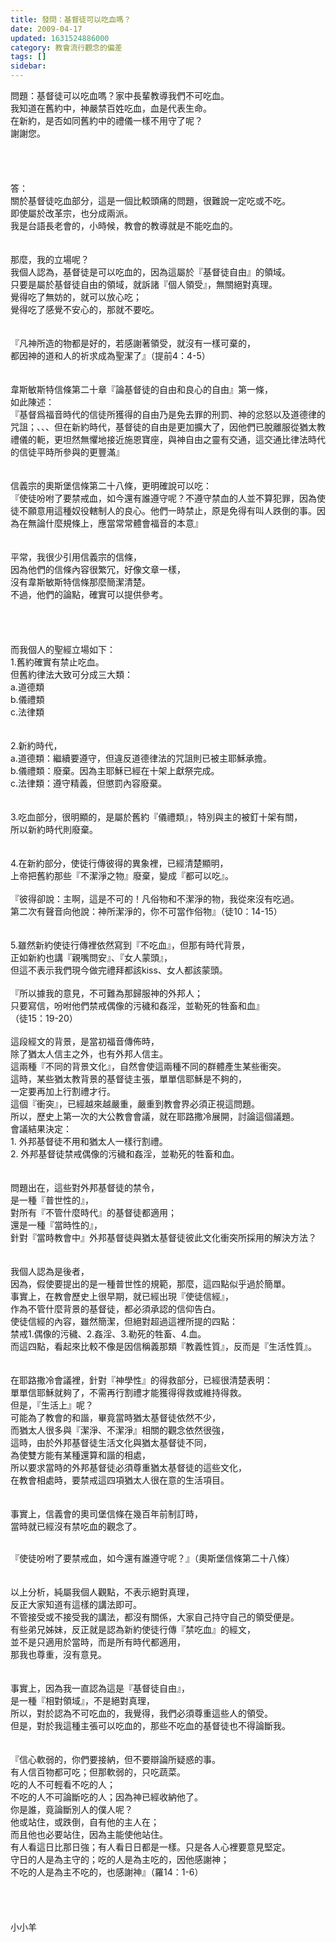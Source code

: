 ```yaml
---
title: 發問：基督徒可以吃血嗎？
date: 2009-04-17
updated: 1631524886000
category: 教會流行觀念的偏差
tags: []
sidebar: 
---
```


<div>
<p>問題：基督徒可以吃血嗎？家中長輩教導我們不可吃血。<br/>
我知道在舊約中，神嚴禁百姓吃血，血是代表生命。<br/>
在新約，是否如同舊約中的禮儀一樣不用守了呢？<br/>
謝謝您。<br/>
 <br/>
 <br/>
 <br/>
 <br/>
答：<br/>
關於基督徒吃血部分，這是一個比較頭痛的問題，很難說一定吃或不吃。<br/>
即使屬於改革宗，也分成兩派。<br/>
我是台語長老會的，小時候，教會的教導就是不能吃血的。<br/>
 <br/>
 <br/>
那麼，我的立場呢？<br/>
我個人認為，基督徒是可以吃血的，因為這屬於『基督徒自由』的領域。<br/>
只要是屬於基督徒自由的領域，就訴諸『個人領受』，無關絕對真理。<br/>
覺得吃了無妨的，就可以放心吃；<br/>
覺得吃了感覺不安心的，那就不要吃。<br/>
 <br/>
 <br/>
『凡神所造的物都是好的，若感謝著領受，就沒有一樣可棄的，<br/>
都因神的道和人的祈求成為聖潔了』（提前4：4-5）<br/>
 <br/>
 <br/>
韋斯敏斯特信條第二十章『論基督徒的自由和良心的自由』第一條，<br/>
如此陳述：<br/>
『基督爲福音時代的信徒所獲得的自由乃是免去罪的刑罰、神的忿怒以及道德律的咒詛；、、、但在新約時代，基督徒的自由是更加擴大了，因他們已脫離服從猶太教禮儀的軛，更坦然無懼地接近施恩寶座，與神自由之靈有交通，這交通比律法時代的信徒平時所參與的更豐滿』<br/>
 <br/>
 <br/>
信義宗的奧斯堡信條第二十八條，更明確說可以吃：<br/>
『使徒吩咐了要禁戒血，如今還有誰遵守呢？不遵守禁血的人並不算犯罪，因為使徒不願意用這種奴役轄制人的良心。他們一時禁止，原是免得有叫人跌倒的事。因為在無論什麼規條上，應當常常體會福音的本意』<br/>
 <br/>
 <br/>
平常，我很少引用信義宗的信條，<br/>
因為他們的信條內容很繁冗，好像文章一樣，<br/>
沒有韋斯敏斯特信條那麼簡潔清楚。<br/>
不過，他們的論點，確實可以提供參考。<br/>
 <br/>
 <br/>
 <br/>
 <br/>
而我個人的聖經立場如下：<br/>
1.舊約確實有禁止吃血。<br/>
但舊約律法大致可分成三大類：<br/>
a.道德類<br/>
b.儀禮類<br/>
c.法律類<br/>
 <br/>
 <br/>
2.新約時代，<br/>
a.道德類：繼續要遵守，但違反道德律法的咒詛則已被主耶穌承擔。<br/>
b.儀禮類：廢棄。因為主耶穌已經在十架上獻祭完成。<br/>
c.法律類：遵守精義，但懲罰內容廢棄。<br/>
 <br/>
 <br/>
3.吃血部分，很明顯的，是屬於舊約『儀禮類』，特別與主的被釘十架有關，<br/>
所以新約時代則廢棄。<br/>
 <br/>
 <br/>
4.在新約部分，使徒行傳彼得的異象裡，已經清楚顯明，<br/>
上帝把舊約那些『不潔淨之物』廢棄，變成『都可以吃』。<br/>
 <br/>
『彼得卻說：主啊，這是不可的！凡俗物和不潔淨的物，我從來沒有吃過。<br/>
第二次有聲音向他說：神所潔淨的，你不可當作俗物』（徒10：14-15）<br/>
 <br/>
 <br/>
5.雖然新約使徒行傳裡依然寫到『不吃血』，但那有時代背景，<br/>
正如新約也講『親嘴問安』、『女人蒙頭』，<br/>
但這不表示我們現今做完禮拜都該kiss、女人都該蒙頭。<br/>
 <br/>
『所以據我的意見，不可難為那歸服神的外邦人；<br/>
只要寫信，吩咐他們禁戒偶像的污穢和姦淫，並勒死的牲畜和血』<br/>
（徒15：19-20）<br/>
 <br/>
這段經文的背景，是當初福音傳佈時，<br/>
除了猶太人信主之外，也有外邦人信主。<br/>
這兩種『不同的背景文化』，自然會使這兩種不同的群體產生某些衝突。<br/>
這時，某些猶太教背景的基督徒主張，單單信耶穌是不夠的，<br/>
一定要再加上行割禮才行。<br/>
這個『衝突』，已經越來越嚴重，嚴重到教會界必須正視這問題。<br/>
所以，歷史上第一次的大公教會會議，就在耶路撒冷展開，討論這個議題。<br/>
會議結果決定：<br/>
1. 外邦基督徒不用和猶太人一樣行割禮。<br/>
2. 外邦基督徒禁戒偶像的污穢和姦淫，並勒死的牲畜和血。<br/>
 <br/>
 <br/>
問題出在，這些對外邦基督徒的禁令，<br/>
是一種『普世性的』，<br/>
對所有『不管什麼時代』的基督徒都適用；<br/>
還是一種『當時性的』，<br/>
針對『當時教會中』外邦基督徒與猶太基督徒彼此文化衝突所採用的解決方法？<br/>
 <br/>
 <br/>
我個人認為是後者，<br/>
因為，假使要提出的是一種普世性的規範，那麼，這四點似乎過於簡單。<br/>
事實上，在教會歷史上很早期，就已經出現『使徒信經』，<br/>
作為不管什麼背景的基督徒，都必須承認的信仰告白。<br/>
使徒信經的內容，雖然簡潔，但絕對超過這裡所提的四點：<br/>
禁戒1.偶像的污穢、2.姦淫、3.勒死的牲畜、4.血。<br/>
而這四點，看起來比較不像是因信稱義那類『教義性質』，反而是『生活性質』。<br/>
 <br/>
 <br/>
在耶路撒冷會議裡，針對『神學性』的得救部分，已經很清楚表明：<br/>
單單信耶穌就夠了，不需再行割禮才能獲得得救或維持得救。<br/>
但是，『生活上』呢？<br/>
可能為了教會的和諧，畢竟當時猶太基督徒依然不少，<br/>
而猶太人很多與『潔淨、不潔淨』相關的觀念依然很強，<br/>
這時，由於外邦基督徒生活文化與猶太基督徒不同，<br/>
為使雙方能有某種還算和諧的相處，<br/>
所以要求當時的外邦基督徒必須尊重猶太基督徒的這些文化，<br/>
在教會相處時，要禁戒這四項猶太人很在意的生活項目。<br/>
 <br/>
 <br/>
事實上，信義會的奧司堡信條在幾百年前制訂時，<br/>
當時就已經沒有禁吃血的觀念了。<br/>
 </p>
<p>『使徒吩咐了要禁戒血，如今還有誰遵守呢？』（奧斯堡信條第二十八條）<br/>
 <br/>
 <br/>
以上分析，純屬我個人觀點，不表示絕對真理，<br/>
反正大家知道有這樣的講法即可。<br/>
不管接受或不接受我的講法，都沒有關係，大家自己持守自己的領受便是。<br/>
有些弟兄姊妹，反正就是認為新約使徒行傳『禁吃血』的經文，<br/>
並不是只適用於當時，而是所有時代都適用，<br/>
那我也尊重，沒有意見。<br/>
 <br/>
 <br/>
事實上，因為我一直認為這是『基督徒自由』，<br/>
是一種『相對領域』，不是絕對真理，<br/>
所以，對於認為不可吃血的，我覺得，我們必須尊重這些人的領受。<br/>
但是，對於我這種主張可以吃血的，那些不吃血的基督徒也不得論斷我。<br/>
 <br/>
 <br/>
『信心軟弱的，你們要接納，但不要辯論所疑惑的事。<br/>
有人信百物都可吃；但那軟弱的，只吃蔬菜。<br/>
吃的人不可輕看不吃的人；<br/>
不吃的人不可論斷吃的人；因為神已經收納他了。<br/>
你是誰，竟論斷別人的僕人呢？<br/>
他或站住，或跌倒，自有他的主人在；<br/>
而且他也必要站住，因為主能使他站住。<br/>
有人看這日比那日強；有人看日日都是一樣。只是各人心裡要意見堅定。<br/>
守日的人是為主守的；吃的人是為主吃的，因他感謝神；<br/>
不吃的人是為主不吃的，也感謝神』（羅14：1-6）<br/>
 <br/>
 <br/>
 <br/>
 <br/>
小小羊</p>
</div>
